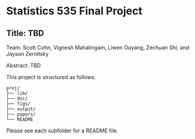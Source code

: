 # Statistics 535 Final Project

## Title: TBD

Team: Scott Cohn, Vignesh Mahalingam, Liwen Ouyang, Zechuan Shi, and Jayson Zernitsky

Abstract: TBD

This project is structured as follows.

```
proj/
├── lib/
├── doc/
├── figs/
├── output/
├── papers/
└── README
```

Please see each subfolder for a README file.
